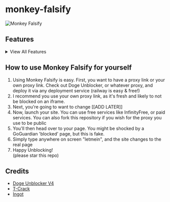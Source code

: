 # monkey-falsify
![Monkey Falsify](https://github.com/supermonkeycat/monkey-falsify/blob/main/monkeyfalsify.png)

## Features
<details>
<summary>View All Features</summary>
  
- History Hiding
  
- GoGuardian Imitation

- Source Code viewing prevention

- Initial Security

- and more!
</details>





## How to use Monkey Falsify for yourself

  1. Using Monkey Falsify is easy. First, you want to have a proxy link or your own proxy link. Check out Doge Unblocker, or whatever proxy, and deploy it via any deployment service (railway is easy & free!)  
  2. I recommend you use your own proxy link, as it's fresh and likely to not be blocked on an iframe.  
  3. Next, you're going to want to change [[ADD LATER]]  
  4. Now, launch your site. You can use free services like InfinityFree, or paid services. You can also fork this repository if you wish for the proxy you use to be public  
  5. You'll then head over to your page. You might be shocked by a GoGuardian 'blocked' page, but this is fake.  
  6. Simply type anywhere on screen "letmein", and the site changes to the real page  
  7. Happy Unblocking!  
  (please star this repo)  


## Credits
* [Doge Unblocker V4](https://github.com/DogeNetwork/v4)
* [T-Crack](https://github.com/Vortron-rd/T-Crack)
* [Ingot](https://github.com/FogNetwork/Ingot)
